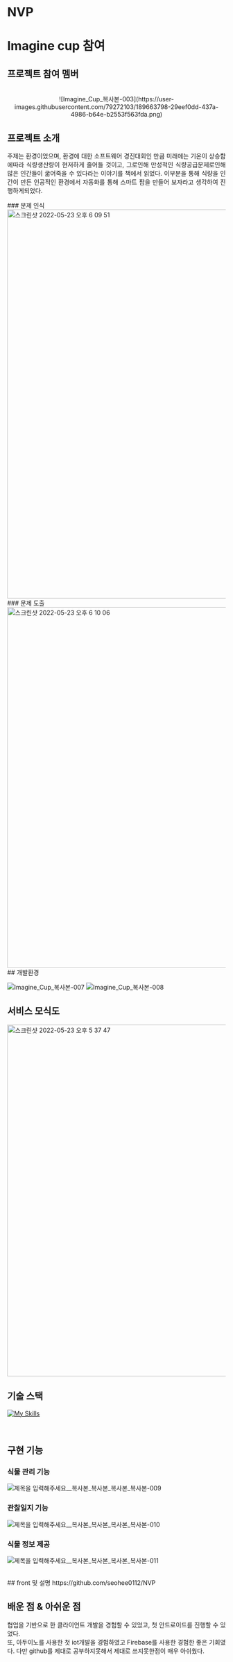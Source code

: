 # NVP

# Imagine cup 참여

## 프로젝트 참여 멤버
<p align="center">
  <br>
  ![Imagine_Cup_복사본-003](https://user-images.githubusercontent.com/79272103/189663798-29eef0dd-437a-4986-b64e-b2553f563fda.png)
  <br>
</p>

## 프로젝트 소개

<p align="justify">
주제는 환경이었으며, 환경에 대한 소프트웨어 경진대회인 만큼 미래에는 기온이 상승함에따라 식량생산량이 현저하게 줄어들 것이고, 그로인해 만성적인 식량공급문제로인해 많은 인간들이 굶어죽을 수 있다라는 이야기를 책에서 읽었다. 이부분을 통해 식량을 인간이 만든 인공적인 환경에서 자동화를 통해 스마트 팜을 만들어 보자라고 생각하여 진행하게되었다.
</p>
### 문제 인식
<img width="896" alt="스크린샷 2022-05-23 오후 6 09 51" src="https://user-images.githubusercontent.com/79272103/189664349-ef8f236c-9ee0-45e1-a449-12da99c73812.png">
<br/>
### 문제 도출
<img width="831" alt="스크린샷 2022-05-23 오후 6 10 06" src="https://user-images.githubusercontent.com/79272103/189664444-d4ec291c-0133-4556-acad-6ec91380bb85.png">
<br/>
## 개발환경

![Imagine_Cup_복사본-007](https://user-images.githubusercontent.com/79272103/189664605-0b2c6595-2c73-4e46-aca5-356cc251b30c.png)
![Imagine_Cup_복사본-008](https://user-images.githubusercontent.com/79272103/189664653-2ab69490-4ca7-4ea8-b2a9-3bddbd8fc536.png)


## 서비스 모식도
<img width="810" alt="스크린샷 2022-05-23 오후 5 37 47" src="https://user-images.githubusercontent.com/79272103/189650440-6d8d3903-aacd-427f-9641-b08e672a0f29.png">


## 기술 스택

[![My Skills](https://skillicons.dev/icons?i=java,androidstudio,firebase)](https://skillicons.dev)

<br>

## 구현 기능

### 식물 관리 기능
![제목을 입력해주세요__복사본_복사본_복사본_복사본-009](https://user-images.githubusercontent.com/79272103/189652101-6c9d4b8e-1ab1-4508-b714-0d3646b801a4.png)

### 관찰일지 기능
![제목을 입력해주세요__복사본_복사본_복사본_복사본-010](https://user-images.githubusercontent.com/79272103/189652170-e23310e2-bdbd-4417-8343-0b774c5d1a55.png)

### 식물 정보 제공
![제목을 입력해주세요__복사본_복사본_복사본_복사본-011](https://user-images.githubusercontent.com/79272103/189652217-1f0d547c-3589-48c8-938f-efe46fa8130e.png)

<br>
## front 및 설명
https://github.com/seohee0112/NVP

<br/>

## 배운 점 & 아쉬운 점

<p align="justify">
협업을 기반으로 한 클라이언트 개발을 경험할 수 있었고, 첫 안드로이드를 진행할 수 있었다.<br/>
또, 아두이노를 사용한 첫 iot개발을 경험하였고 Firebase를 사용한 경험한 좋은 기회였다.
다만 github를 제대로 공부하지못해서 제대로 쓰지못한점이 매우 아쉬웠다.
</p>

<br>
